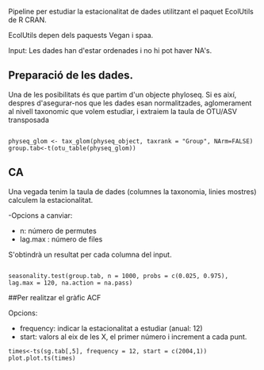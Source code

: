 Pipeline per estudiar la estacionalitat de dades utilitzant el paquet EcolUtils de R CRAN.

EcolUtils depen dels paquests Vegan i spaa.

Input: Les dades han d'estar ordenades i no hi pot haver NA's.

## Preparació de les dades.

Una de les posibilitats és que partim d'un objecte phyloseq. Si es així, despres d'asegurar-nos que les dades esan normalitzades, aglomerament al nivell taxonomic que volem estudiar, i extraiem la taula de OTU/ASV transposada

```{r}

physeq_glom <- tax_glom(physeq_object, taxrank = "Group", NArm=FALSE)
group.tab<-t(otu_table(physeq_glom))

```

## CA
Una vegada tenim la taula de dades (columnes la taxonomia, linies mostres) calculem la estacionalitat.

-Opcions a canviar:
* n: número de permutes
* lag.max : número de files

S'obtindrà un resultat per cada columna del input.

```{r}

seasonality.test(group.tab, n = 1000, probs = c(0.025, 0.975),  lag.max = 120, na.action = na.pass)

```
##Per realitzar el gràfic ACF

Opcions:
* frequency: indicar la estacionalitat a estudiar (anual: 12)
* start: valors al eix de les X, el primer número i increment a cada punt.

```{r}
times<-ts(sg.tab[,5], frequency = 12, start = c(2004,1))
plot.plot.ts(times)
```
